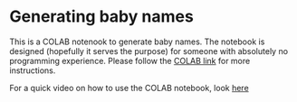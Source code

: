 # Generating baby names

This is a COLAB notenook to generate baby names. The notebook is designed (hopefully it serves the purpose) for someone with absolutely no programming experience. Please follow the [COLAB link](https://colab.research.google.com/drive/1mX_E121fVS8NDexDrJ6wj3KhYgWlQrKN#scrollTo=Z6SwaQpUV-R3) for more instructions. 

For a quick video on how to use the COLAB notebook, look [here](https://youtu.be/C7WfJCJ8Lcg)
